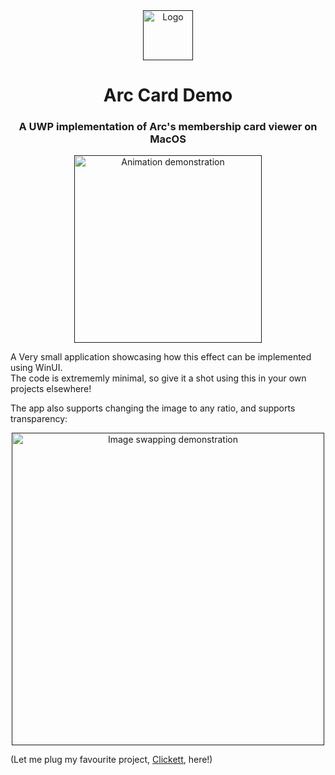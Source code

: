 <div align="center">
  <a href="">
    <img src="https://github.com/NathanDagDane/ArcCard-Demo/blob/master/Arc%20Card%20Demo/Assets/Square44x44Logo.altform-unplated_targetsize-256.png?raw=true" alt="Logo" width="80">
  </a>
  <h1>Arc Card Demo</h1>
  <h3>A UWP implementation of Arc's membership card viewer on MacOS</h3>
  <a href="">
    <img src="https://github.com/NathanDagDane/Arc-Card-Demo/assets/93830135/1086917a-890a-4212-a7fa-e92a5d95f733" alt="Animation demonstration" width="300">
  </a>
</div>

A Very small application showcasing how this effect can be implemented using WinUI.</br>
The code is extrememly minimal, so give it a shot using this in your own projects elsewhere!

The app also supports changing the image to any ratio, and supports transparency:

<div align="center">
  <a href="">
    <img src="https://github.com/user-attachments/assets/5b0e13b7-98ee-43a0-8ebc-4ad62d9d285c" alt="Image swapping demonstration" width="500">
  </a>
</div>

(Let me plug my favourite project, [Clickett](https://github.com/NathanDagDane/Clickett), here!)
